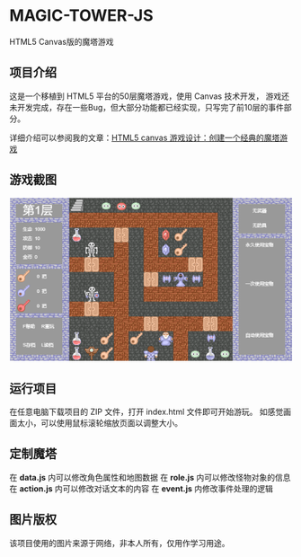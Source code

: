 # MAGIC-TOWER-JS
HTML5 Canvas版的魔塔游戏

## 项目介绍
这是一个移植到 HTML5 平台的50层魔塔游戏，使用 Canvas 技术开发，
游戏还未开发完成，存在一些Bug，但大部分功能都已经实现，只写完了前10层的事件部分。

详细介绍可以参阅我的文章：[HTML5 canvas 游戏设计：创建一个经典的魔塔游戏](https://blog.csdn.net/m8705/article/details/86628153)

## 游戏截图
![游戏主界面](image/screenshot-1.png)

## 运行项目
在任意电脑下载项目的 ZIP 文件，打开 index.html 文件即可开始游玩。
如感觉画面太小，可以使用鼠标滚轮缩放页面以调整大小。

## 定制魔塔

在 **data.js** 内可以修改角色属性和地图数据
在 **role.js** 内可以修改怪物对象的信息
在 **action.js** 内可以修改对话文本的内容
在 **event.js** 内修改事件处理的逻辑

## 图片版权
该项目使用的图片来源于网络，非本人所有，仅用作学习用途。